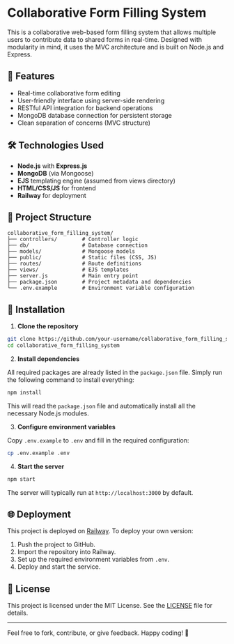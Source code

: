 # Collaborative Form Filling System

This is a collaborative web-based form filling system that allows multiple users to contribute data to shared forms in real-time. Designed with modularity in mind, it uses the MVC architecture and is built on Node.js and Express.

## 🚀 Features

- Real-time collaborative form editing
- User-friendly interface using server-side rendering
- RESTful API integration for backend operations
- MongoDB database connection for persistent storage
- Clean separation of concerns (MVC structure)

## 🛠️ Technologies Used

- **Node.js** with **Express.js**
- **MongoDB** (via Mongoose)
- **EJS** templating engine (assumed from views directory)
- **HTML/CSS/JS** for frontend
- **Railway** for deployment

## 📁 Project Structure

```
collaborative_form_filling_system/
├── controllers/        # Controller logic
├── db/                 # Database connection
├── models/             # Mongoose models
├── public/             # Static files (CSS, JS)
├── routes/             # Route definitions
├── views/              # EJS templates
├── server.js           # Main entry point
├── package.json        # Project metadata and dependencies
└── .env.example        # Environment variable configuration
```

## 🧩 Installation

1. **Clone the repository**

```bash
git clone https://github.com/your-username/collaborative_form_filling_system.git
cd collaborative_form_filling_system
```

2. **Install dependencies**

All required packages are already listed in the `package.json` file. Simply run the following command to install everything:

```bash
npm install
```

This will read the `package.json` file and automatically install all the necessary Node.js modules.

3. **Configure environment variables**

Copy `.env.example` to `.env` and fill in the required configuration:

```bash
cp .env.example .env
```

4. **Start the server**

```bash
npm start
```

The server will typically run at `http://localhost:3000` by default.

## 🌐 Deployment

This project is deployed on [Railway](https://railway.app/). To deploy your own version:

1. Push the project to GitHub.
2. Import the repository into Railway.
3. Set up the required environment variables from `.env`.
4. Deploy and start the service.

## 📄 License

This project is licensed under the MIT License. See the [LICENSE](LICENSE) file for details.

---

Feel free to fork, contribute, or give feedback. Happy coding! 🎉
